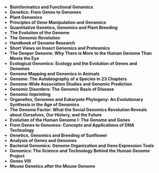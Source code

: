 <ul>
 <li><b><a target="_blank" href="https://github.com/manjunath5496/Genomics-Books/blob/master/chb(36).rar" style="text-decoration:none;">Bioinformatics and Functional Genomics</a></b></li>
  
<li><b><a target="_blank" href="https://github.com/manjunath5496/Genomics-Books/blob/master/chb(37).rar" style="text-decoration:none;">Genetics: From Genes to Genomes</a></b></li>

<li><b><a target="_blank" href="https://github.com/manjunath5496/Genomics-Books/blob/master/chb(38).pdf" style="text-decoration:none;">Plant Genomics </a></b></li>
  
<li><b><a target="_blank" href="https://github.com/manjunath5496/Genomics-Books/blob/master/chb(39).pdf" style="text-decoration:none;"> Principles of Gene Manipulation and Genomics</a></b></li>
                               
  <li><b><a target="_blank" href="https://github.com/manjunath5496/Genomics-Books/blob/master/chb(40).pdf" style="text-decoration:none;"> Quantitative Genetics, Genomics and Plant Breeding </a></b></li>   

<li><b><a target="_blank" href="https://github.com/manjunath5496/Genomics-Books/blob/master/chb(41).pdf" style="text-decoration:none;">The Evolution of the Genome</a></b></li>
  
<li><b><a target="_blank" href="https://github.com/manjunath5496/Genomics-Books/blob/master/chb(42).pdf" style="text-decoration:none;">The Genomic Revolution</a></b></li>

<li><b><a target="_blank" href="https://github.com/manjunath5496/Genomics-Books/blob/master/chb(43).pdf" style="text-decoration:none;">Handbook of Genome Research</a></b></li>
  
<li><b><a target="_blank" href="https://github.com/manjunath5496/Genomics-Books/blob/master/chb(44).pdf" style="text-decoration:none;"> Short Views on Insect Genomics and Proteomics</a></b></li>
                               
<li><b><a target="_blank" href="https://github.com/manjunath5496/Genomics-Books/blob/master/chb(45).pdf" style="text-decoration:none;">The Deeper Genome: Why There is More to the Human Genome Than Meets the Eye </a></b></li>
  
<li><b><a target="_blank" href="https://github.com/manjunath5496/Genomics-Books/blob/master/chb(46).pdf" style="text-decoration:none;">Ecological Genomics: Ecology and the Evolution of Genes and Genomes</a></b></li>
                               
  <li><b><a target="_blank" href="https://github.com/manjunath5496/Genomics-Books/blob/master/chb(47).pdf" style="text-decoration:none;"> Genome Mapping and Genomics in Animals</a></b></li>   

<li><b><a target="_blank" href="https://github.com/manjunath5496/Genomics-Books/blob/master/chb(48).pdf" style="text-decoration:none;">Genome: The Autobiography of a Species in 23 Chapters</a></b></li>
  
<li><b><a target="_blank" href="https://github.com/manjunath5496/Genomics-Books/blob/master/chb(49).pdf" style="text-decoration:none;">Genome-Wide Association Studies and Genomic Prediction</a></b></li>

<li><b><a target="_blank" href="https://github.com/manjunath5496/Genomics-Books/blob/master/chb(50).pdf" style="text-decoration:none;">Genomic Disorders: The Genomic Basis of Disease</a></b></li>
  
<li><b><a target="_blank" href="https://github.com/manjunath5496/Genomics-Books/blob/master/chb(51).pdf" style="text-decoration:none;"> Genomic Imprinting</a></b></li>

   <li><b><a target="_blank" href="https://github.com/manjunath5496/Genomics-Books/blob/master/chb(52).pdf" style="text-decoration:none;"> Organelles, Genomes and Eukaryote Phylogeny: An Evolutionary Synthesis in the Age of Genomics</a></b></li>   

<li><b><a target="_blank" href="https://github.com/manjunath5496/Genomics-Books/blob/master/chb(53).pdf" style="text-decoration:none;">The Genome Factor: What the Social Genomics Revolution Reveals about Ourselves, Our History, and the Future</a></b></li>
  
<li><b><a target="_blank" href="https://github.com/manjunath5496/Genomics-Books/blob/master/chb(54).pdf" style="text-decoration:none;">Evolution of the Human Genome I: The Genome and Genes</a></b></li>

<li><b><a target="_blank" href="https://github.com/manjunath5496/Genomics-Books/blob/master/chb(55).pdf" style="text-decoration:none;">From Genes to Genomes: Concepts and Applications of DNA Technology</a></b></li>
  
<li><b><a target="_blank" href="https://github.com/manjunath5496/Genomics-Books/blob/master/chb(56).pdf" style="text-decoration:none;"> Genetics, Genomics and Breeding of Sunflower</a></b></li>         
          
 <li><b><a target="_blank" href="https://github.com/manjunath5496/Genomics-Books/blob/master/chb(57).pdf" style="text-decoration:none;">Analysis of Genes and Genomes</a></b></li>
  
<li><b><a target="_blank" href="https://github.com/manjunath5496/Genomics-Books/blob/master/chb(58).pdf" style="text-decoration:none;">Bacterial Genomics: Genome Organization and Gene Expression Tools</a></b></li>

<li><b><a target="_blank" href="https://github.com/manjunath5496/Genomics-Books/blob/master/chb(59).pdf" style="text-decoration:none;">Genomics: The Science and Technology Behind the Human Genome Project</a></b></li>
  
<li><b><a target="_blank" href="https://github.com/manjunath5496/Genomics-Books/blob/master/chb(60).pdf" style="text-decoration:none;">Genes VIII</a></b></li>            
          
   
<li><b><a target="_blank" href="https://github.com/manjunath5496/Genomics-Books/blob/master/chb(61).pdf" style="text-decoration:none;">Mouse Genetics after the Mouse Genome</a></b></li>                  
          
          
          
          
          

</ul>





